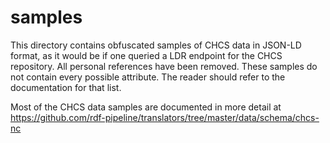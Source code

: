 # samples 

This directory contains obfuscated samples of CHCS data in JSON-LD format, as it would be if one queried 
a LDR endpoint for the CHCS repository.  All personal references have been removed.  These samples do not 
contain every possible attribute.  The reader should refer to the documentation for that list.

Most of the CHCS data samples are documented in more detail at 
https://github.com/rdf-pipeline/translators/tree/master/data/schema/chcs-nc 
